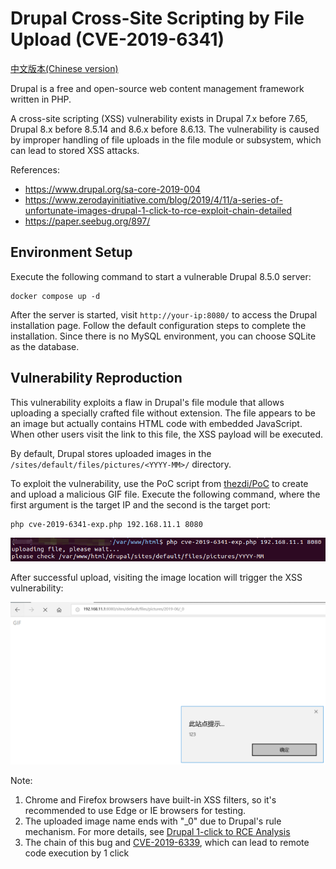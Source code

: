 # Drupal Cross-Site Scripting by File Upload (CVE-2019-6341)

[中文版本(Chinese version)](README.zh-cn.md)

Drupal is a free and open-source web content management framework written in PHP.

A cross-site scripting (XSS) vulnerability exists in Drupal 7.x before 7.65, Drupal 8.x before 8.5.14 and 8.6.x before 8.6.13. The vulnerability is caused by improper handling of file uploads in the file module or subsystem, which can lead to stored XSS attacks.

References:

- <https://www.drupal.org/sa-core-2019-004>
- <https://www.zerodayinitiative.com/blog/2019/4/11/a-series-of-unfortunate-images-drupal-1-click-to-rce-exploit-chain-detailed>
- <https://paper.seebug.org/897/>

## Environment Setup

Execute the following command to start a vulnerable Drupal 8.5.0 server:

```
docker compose up -d
```

After the server is started, visit `http://your-ip:8080/` to access the Drupal installation page. Follow the default configuration steps to complete the installation. Since there is no MySQL environment, you can choose SQLite as the database.

## Vulnerability Reproduction

This vulnerability exploits a flaw in Drupal's file module that allows uploading a specially crafted file without extension. The file appears to be an image but actually contains HTML code with embedded JavaScript. When other users visit the link to this file, the XSS payload will be executed.

By default, Drupal stores uploaded images in the `/sites/default/files/pictures/<YYYY-MM>/` directory.

To exploit the vulnerability, use the PoC script from [thezdi/PoC](https://github.com/thezdi/PoC/tree/master/Drupal) to create and upload a malicious GIF file. Execute the following command, where the first argument is the target IP and the second is the target port:

```
php cve-2019-6341-exp.php 192.168.11.1 8080
```

![1](1.png)

After successful upload, visiting the image location will trigger the XSS vulnerability:

![2](2.png)

Note:

1. Chrome and Firefox browsers have built-in XSS filters, so it's recommended to use Edge or IE browsers for testing.
2. The uploaded image name ends with "_0" due to Drupal's rule mechanism. For more details, see [Drupal 1-click to RCE Analysis](https://paper.seebug.org/897/)
3. The chain of this bug and [CVE-2019-6339](../CVE-2019-6339/README.md), which can lead to remote code execution by 1 click

